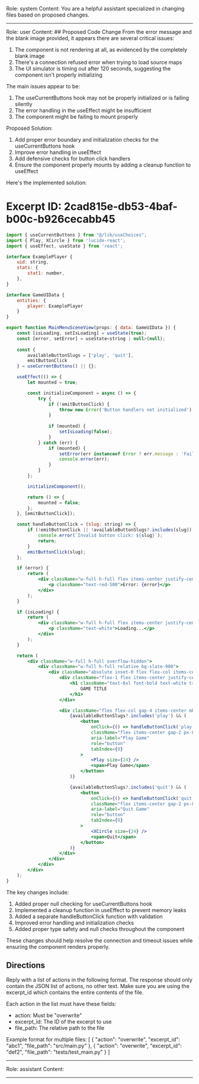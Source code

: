 Role: system
Content: You are a helpful assistant specialized in changing files based on proposed changes.
__________________
Role: user
Content: ## Proposed Code Change
From the error message and the blank image provided, it appears there are several critical issues:

1. The component is not rendering at all, as evidenced by the completely blank image
2. There's a connection refused error when trying to load source maps
3. The UI simulator is timing out after 120 seconds, suggesting the component isn't properly initializing

The main issues appear to be:
1. The useCurrentButtons hook may not be properly initialized or is failing silently
2. The error handling in the useEffect might be insufficient
3. The component might be failing to mount properly

Proposed Solution:
1. Add proper error boundary and initialization checks for the useCurrentButtons hook
2. Improve error handling in useEffect
3. Add defensive checks for button click handlers
4. Ensure the component properly mounts by adding a cleanup function to useEffect

Here's the implemented solution:

# Excerpt ID: 2cad815e-db53-4baf-b00c-b926cecabb45
```jsx main_game/templates/MainMenuScene.tsx
import { useCurrentButtons } from "@/lib/useChoices";
import { Play, XCircle } from 'lucide-react';
import { useEffect, useState } from 'react';

interface ExamplePlayer {
    uid: string,
    stats: {
        stat1: number,
    },
}

interface GameUIData {
    entities: {
        player: ExamplePlayer
    }
}

export function MainMenuSceneView(props: { data: GameUIData }) {
    const [isLoading, setIsLoading] = useState(true);
    const [error, setError] = useState<string | null>(null);
    
    const {
        availableButtonSlugs = ['play', 'quit'],
        emitButtonClick
    } = useCurrentButtons() || {};

    useEffect(() => {
        let mounted = true;

        const initializeComponent = async () => {
            try {
                if (!emitButtonClick) {
                    throw new Error('Button handlers not initialized');
                }
                
                if (mounted) {
                    setIsLoading(false);
                }
            } catch (err) {
                if (mounted) {
                    setError(err instanceof Error ? err.message : 'Failed to initialize menu');
                    console.error(err);
                }
            }
        };

        initializeComponent();

        return () => {
            mounted = false;
        };
    }, [emitButtonClick]);

    const handleButtonClick = (slug: string) => {
        if (!emitButtonClick || !availableButtonSlugs?.includes(slug)) {
            console.error(`Invalid button click: ${slug}`);
            return;
        }
        emitButtonClick(slug);
    };

    if (error) {
        return (
            <div className="w-full h-full flex items-center justify-center bg-slate-900">
                <p className="text-red-500">Error: {error}</p>
            </div>
        );
    }

    if (isLoading) {
        return (
            <div className="w-full h-full flex items-center justify-center bg-slate-900">
                <p className="text-white">Loading...</p>
            </div>
        );
    }

    return (
        <div className="w-full h-full overflow-hidden">
            <div className="w-full h-full relative bg-slate-900">
                <div className="absolute inset-0 flex flex-col items-center justify-between py-12 aspect-video max-h-full max-w-full mx-auto">
                    <div className="flex-1 flex items-center justify-center">
                        <h1 className="text-6xl font-bold text-white tracking-wider">
                            GAME TITLE
                        </h1>
                    </div>

                    <div className="flex flex-col gap-4 items-center mb-8">
                        {availableButtonSlugs?.includes('play') && (
                            <button
                                onClick={() => handleButtonClick('play')}
                                className="flex items-center gap-2 px-8 py-4 bg-green-600 hover:bg-green-700 text-white rounded-lg text-xl transition-colors"
                                aria-label="Play Game"
                                role="button"
                                tabIndex={0}
                            >
                                <Play size={24} />
                                <span>Play Game</span>
                            </button>
                        )}

                        {availableButtonSlugs?.includes('quit') && (
                            <button
                                onClick={() => handleButtonClick('quit')}
                                className="flex items-center gap-2 px-8 py-4 bg-red-600 hover:bg-red-700 text-white rounded-lg text-xl transition-colors"
                                aria-label="Quit Game"
                                role="button"
                                tabIndex={0}
                            >
                                <XCircle size={24} />
                                <span>Quit</span>
                            </button>
                        )}
                    </div>
                </div>
            </div>
        </div>
    );
}
```

The key changes include:
1. Added proper null checking for useCurrentButtons hook
2. Implemented a cleanup function in useEffect to prevent memory leaks
3. Added a separate handleButtonClick function with validation
4. Improved error handling and initialization checks
5. Added proper type safety and null checks throughout the component

These changes should help resolve the connection and timeout issues while ensuring the component renders properly.

## Directions
Reply with a list of actions in the following format. The response should only contain the JSON list of actions, no other text.
Make sure you are using the excerpt_id which contains the entire contents of the file.

Each action in the list must have these fields:
- action: Must be "overwrite"
- excerpt_id: The ID of the excerpt to use
- file_path: The relative path to the file

Example format for multiple files:
[
    {
        "action": "overwrite",
        "excerpt_id": "abc1",
        "file_path": "src/main.py"
    },
    {
        "action": "overwrite",
        "excerpt_id": "def2",
        "file_path": "tests/test_main.py"
    }
]
__________________
Role: assistant
Content: 
__________________
